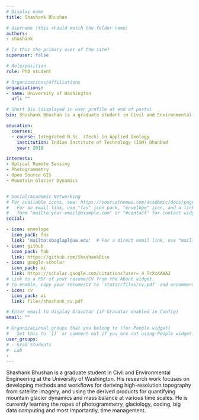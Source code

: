 ```yaml
---
# Display name
title: Shashank Bhushan

# Username (this should match the folder name)
authors:
- shashank

# Is this the primary user of the site?
superuser: false

# Role/position
role: PhD student

# Organizations/Affiliations
organizations:
- name: University of Washington
  url: ""

# Short bio (displayed in user profile at end of posts)
bio: Shashank Bhushan is a graduate student in Civil and Environmental Engineering at the University of Washington. His research work focuses on developing methods and workflows for deriving high-resolution topography from satellite imagery,  and using the derived products for quantifying mountain glacier dynamics and mass balance at various time scales. He is currently learning the ropes of photogrammetry, glaciology, coding, big data computing and most importantly, time management. 

education:
  courses:
  - course: Integrated M.Sc. (Tech) in Applied Geology
    institution: Indian Institute of Technology (ISM) Dhanbad
    year: 2018

interests:
- Optical Remote Sensing
- Photogrammetry
- Open Source GIS
- Mountain Glacier Dynamics


# Social/Academic Networking
# For available icons, see: https://sourcethemes.com/academic/docs/page-builder/#icons
#   For an email link, use "fas" icon pack, "envelope" icon, and a link in the
#   form "mailto:your-email@example.com" or "#contact" for contact widget.
social:

- icon: envelope
  icon_pack: fas
  link: 'mailto:sbaglapl@uw.edu'  # For a direct email link, use "mailto:test@example.org".
- icon: github
  icon_pack: fab
  link: https://github.com/ShashankBice
- icon: google-scholar
  icon_pack: ai
  link: https://scholar.google.com/citations?user=_4_TcXcAAAAJ
# Link to a PDF of your resume/CV from the About widget.
# To enable, copy your resume/CV to `static/files/cv.pdf` and uncomment the lines below.
- icon: cv
  icon_pack: ai
  link: files/shashank_cv.pdf

# Enter email to display Gravatar (if Gravatar enabled in Config)
email: ""

# Organizational groups that you belong to (for People widget)
#   Set this to `[]` or comment out if you are not using People widget.
user_groups:
# - Grad Students
#- Lab
-
---
```


Shashank Bhushan is a graduate student in Civil and Environmental Engineering at the University of Washington. His research work focuses on developing methods and workflows for deriving high-resolution topography from satellite imagery,  and using the derived products for quantifying mountain glacier dynamics and mass balance at various time scales. He is currently learning the ropes of photogrammetry, glaciology, coding, big data computing and most importantly, time management.
